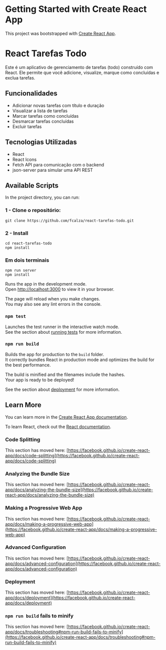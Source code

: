 # Getting Started with Create React App

This project was bootstrapped with [Create React App](https://github.com/facebook/create-react-app).


# React Tarefas Todo

Este é um aplicativo de gerenciamento de tarefas (todo) construído com React. Ele permite que você adicione, visualize, marque como concluídas e exclua tarefas.

## Funcionalidades

- Adicionar novas tarefas com título e duração
- Visualizar a lista de tarefas
- Marcar tarefas como concluídas
- Desmarcar tarefas concluídas
- Excluir tarefas

## Tecnologias Utilizadas

- React
- React Icons
- Fetch API para comunicação com o backend
- json-server para simular uma API REST

## Available Scripts

In the project directory, you can run:

### 1 - Clone o repositório:
`git clone https://github.com/fcalza/react-tarefas-todo.git` 

### 2 - Install 
`cd react-tarefas-todo`  
`npm install`  

### Em dois terminais
`npm run server`  
`npm install`  

Runs the app in the development mode.\
Open [http://localhost:3000](http://localhost:3000) to view it in your browser.

The page will reload when you make changes.\
You may also see any lint errors in the console.

### `npm test`

Launches the test runner in the interactive watch mode.\
See the section about [running tests](https://facebook.github.io/create-react-app/docs/running-tests) for more information.

### `npm run build`

Builds the app for production to the `build` folder.\
It correctly bundles React in production mode and optimizes the build for the best performance.

The build is minified and the filenames include the hashes.\
Your app is ready to be deployed!

See the section about [deployment](https://facebook.github.io/create-react-app/docs/deployment) for more information.

## Learn More

You can learn more in the [Create React App documentation](https://facebook.github.io/create-react-app/docs/getting-started).

To learn React, check out the [React documentation](https://reactjs.org/).

### Code Splitting

This section has moved here: [https://facebook.github.io/create-react-app/docs/code-splitting](https://facebook.github.io/create-react-app/docs/code-splitting)

### Analyzing the Bundle Size

This section has moved here: [https://facebook.github.io/create-react-app/docs/analyzing-the-bundle-size](https://facebook.github.io/create-react-app/docs/analyzing-the-bundle-size)

### Making a Progressive Web App

This section has moved here: [https://facebook.github.io/create-react-app/docs/making-a-progressive-web-app](https://facebook.github.io/create-react-app/docs/making-a-progressive-web-app)

### Advanced Configuration

This section has moved here: [https://facebook.github.io/create-react-app/docs/advanced-configuration](https://facebook.github.io/create-react-app/docs/advanced-configuration)

### Deployment

This section has moved here: [https://facebook.github.io/create-react-app/docs/deployment](https://facebook.github.io/create-react-app/docs/deployment)

### `npm run build` fails to minify

This section has moved here: [https://facebook.github.io/create-react-app/docs/troubleshooting#npm-run-build-fails-to-minify](https://facebook.github.io/create-react-app/docs/troubleshooting#npm-run-build-fails-to-minify)
